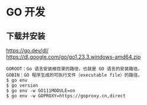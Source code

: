 # GO 开发

## 下载并安装
<a href="https://go.dev/dl/" target="_blank">https://<span></span>go.dev/dl/</a>  
<a href="https://dl.google.com/go/go1.23.3.windows-amd64.zip" target="_blank">https://<span></span>dl.google.com/go/go1.23.3.windows-amd64.zip</a>  
	
	GOROOT：Go 语言安装根目录的路径，也就是 GO 语言的安装路径。
	GOBIN：GO 程序生成的可执行文件（executable file）的路径。
	$ go env
	$ go version
	$ go env -w GO111MODULE=on
	$ go env -w GOPROXY=https://goproxy.cn,direct